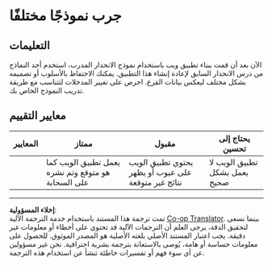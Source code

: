 <!--
CO_OP_TRANSLATOR_METADATA:
{
  "original_hash": "a8e8ae10be335cbc745b75ee552317ff",
  "translation_date": "2025-08-29T13:50:24+00:00",
  "source_file": "3-Web-App/1-Web-App/assignment.md",
  "language_code": "ar"
}
-->
# جرب نموذجًا مختلفًا

## التعليمات

الآن بعد أن قمت ببناء تطبيق ويب باستخدام نموذج الانحدار المدرب، استخدم أحد النماذج من درس الانحدار السابق لإعادة إنشاء هذا التطبيق. يمكنك الاحتفاظ بالأسلوب أو تصميمه بشكل مختلف ليعكس بيانات القرع. احرص على تغيير المدخلات لتتناسب مع طريقة تدريب النموذج الخاص بك.

## معايير التقييم

| المعايير                  | ممتاز                                                   | مقبول                                                   | يحتاج إلى تحسين                      |
| -------------------------- | ------------------------------------------------------ | ------------------------------------------------------ | ------------------------------------ |
| | يعمل تطبيق الويب كما هو متوقع وتم نشره على السحابة | يحتوي تطبيق الويب على عيوب أو يظهر نتائج غير متوقعة | تطبيق الويب لا يعمل بشكل صحيح |

---

**إخلاء المسؤولية**:  
تمت ترجمة هذا المستند باستخدام خدمة الترجمة الآلية [Co-op Translator](https://github.com/Azure/co-op-translator). بينما نسعى لتحقيق الدقة، يرجى العلم أن الترجمات الآلية قد تحتوي على أخطاء أو معلومات غير دقيقة. يجب اعتبار المستند الأصلي بلغته الأصلية هو المصدر الموثوق. للحصول على معلومات حساسة أو هامة، يُوصى بالاستعانة بترجمة بشرية احترافية. نحن غير مسؤولين عن أي سوء فهم أو تفسيرات خاطئة تنشأ عن استخدام هذه الترجمة.